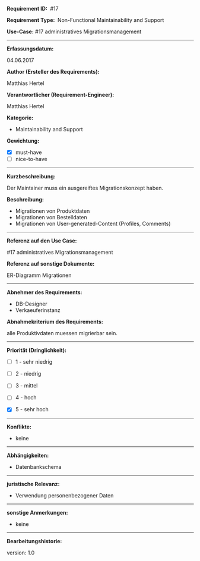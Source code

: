 **Requirement ID: ** #17

**Requirement Type: ** Non-Functional Maintainability and Support

**Use-Case:** #17 administratives Migrationsmanagement

---
**Erfassungsdatum:**

04.06.2017

**Author (Ersteller des Requirements):**

Matthias Hertel

**Verantwortlicher (Requirement-Engineer):**

Matthias Hertel

**Kategorie:**

- Maintainability and Support

**Gewichtung:**

- [x] must-have
- [ ] nice-to-have

---
**Kurzbeschreibung:**

Der Maintainer muss ein ausgereiftes Migrationskonzept haben.

**Beschreibung:**

- Migrationen von Produktdaten
- Migrationen von Bestelldaten
- Migrationen von User-generated-Content (Profiles, Comments)

---
**Referenz auf den Use Case:**

#17 administratives Migrationsmanagement

**Referenz auf sonstige Dokumente:**

ER-Diagramm
Migrationen


---
**Abnehmer des Requirements:**

- DB-Designer
- Verkaeuferinstanz


**Abnahmekriterium des Requirements:**

alle Produktivdaten muessen migrierbar sein.


---
**Priorität (Dringlichkeit):**


 - [ ] 1 - sehr niedrig
 - [ ] 2 - niedrig
 - [ ] 3 - mittel
 - [ ] 4 - hoch
 - [x] 5 - sehr hoch


---
**Konflikte:**
- keine

---
**Abhängigkeiten:**

- Datenbankschema

---
**juristische Relevanz:**

- Verwendung personenbezogener Daten


---
**sonstige Anmerkungen:**

- keine



---
**Bearbeitungshistorie:**

version: 1.0
